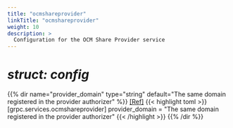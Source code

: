 ```yaml
---
title: "ocmshareprovider"
linkTitle: "ocmshareprovider"
weight: 10
description: >
  Configuration for the OCM Share Provider service
---
```


# _struct: config_

{{% dir name="provider_domain" type="string" default="The same domain registered in the provider authorizer" %}}
 [[Ref]](https://github.com/cs3org/reva/tree/master/internal/grpc/services/ocmshareprovider/ocmshareprovider.go#L64)
{{< highlight toml >}}
[grpc.services.ocmshareprovider]
provider_domain = "The same domain registered in the provider authorizer"
{{< /highlight >}}
{{% /dir %}}

